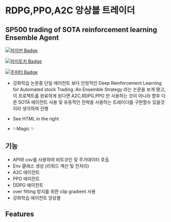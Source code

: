# RDPG,PPO,A2C 앙상블 트레이더
 ## SP500 trading of SOTA reinforcement learning Ensemble Agent
 

[![파이썬 Badge](https://img.shields.io/badge/python-3776AB?style=flat-square&logo=python&logoColor=white&link=mailto:wjtls01@naver.com)](mailto:wjtls01@naver.com)

[![파이토치 Badge](https://img.shields.io/badge/pytorch-EE4C2C?style=flat-square&logo=pytorch&logoColor=white&link=mailto:wjtls01@naver.com)](mailto:wjtls01@naver.com)

[![주피터 Badge](https://img.shields.io/badge/jupyter-F37626?style=flat-square&logo=jupyter&logoColor=white&link=mailto:wjtls01@naver.com)](mailto:wjtls01@naver.com)

- 강화학습 논문중 단일 에이전트 보다 안정적인 Deep Reinforcement Learning for Automated stock Trading :An Ensemble Strategy 라는 논문을 보게 됐고,
  이 프로젝트를 완료하게 된다면 A2C,RDPG,PPO 만 사용하는 것이 아니라 향후 다른 SOTA 에이전트 사용 및 유동적인 전략을 사용하는 트레이더를 구현할수 있을것이라 생각하여 진행
  
- See HTML in the right

- ✨Magic ✨

## 기능

- API와 csv를 사용하여 비트코인 및 주가데이터 호출
- Env 클래스 생성 (리워드 계산 및 전처리)
- A2C 에이전트
- PPO 에이전트
- DDPG 에이전트
- over fitting 방지를 위한 clip gradient 사용
- 강화학습 에이전트 앙상블

## Features
